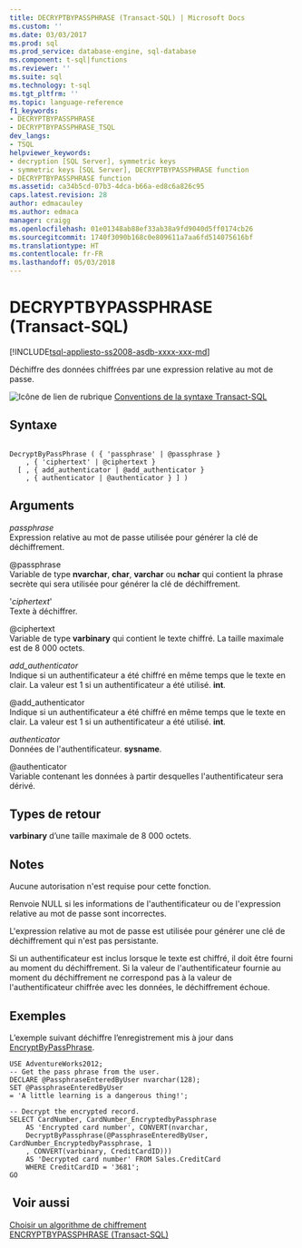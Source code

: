 ```yaml
---
title: DECRYPTBYPASSPHRASE (Transact-SQL) | Microsoft Docs
ms.custom: ''
ms.date: 03/03/2017
ms.prod: sql
ms.prod_service: database-engine, sql-database
ms.component: t-sql|functions
ms.reviewer: ''
ms.suite: sql
ms.technology: t-sql
ms.tgt_pltfrm: ''
ms.topic: language-reference
f1_keywords:
- DECRYPTBYPASSPHRASE
- DECRYPTBYPASSPHRASE_TSQL
dev_langs:
- TSQL
helpviewer_keywords:
- decryption [SQL Server], symmetric keys
- symmetric keys [SQL Server], DECRYPTBYPASSPHRASE function
- DECRYPTBYPASSPHRASE function
ms.assetid: ca34b5cd-07b3-4dca-b66a-ed8c6a826c95
caps.latest.revision: 28
author: edmacauley
ms.author: edmaca
manager: craigg
ms.openlocfilehash: 01e01348ab88ef33ab38a9fd9040d5ff0174cb26
ms.sourcegitcommit: 1740f3090b168c0e809611a7aa6fd514075616bf
ms.translationtype: HT
ms.contentlocale: fr-FR
ms.lasthandoff: 05/03/2018
---
```

# <a name="decryptbypassphrase-transact-sql"></a>DECRYPTBYPASSPHRASE (Transact-SQL)
[!INCLUDE[tsql-appliesto-ss2008-asdb-xxxx-xxx-md](../../includes/tsql-appliesto-ss2008-asdb-xxxx-xxx-md.md)]

  Déchiffre des données chiffrées par une expression relative au mot de passe.  
  
 ![Icône de lien de rubrique](../../database-engine/configure-windows/media/topic-link.gif "Icône lien de rubrique") [Conventions de la syntaxe Transact-SQL](../../t-sql/language-elements/transact-sql-syntax-conventions-transact-sql.md)  
  
## <a name="syntax"></a>Syntaxe  
  
```  
  
DecryptByPassPhrase ( { 'passphrase' | @passphrase }   
    , { 'ciphertext' | @ciphertext }  
  [ , { add_authenticator | @add_authenticator }  
    , { authenticator | @authenticator } ] )  
```  
  
## <a name="arguments"></a>Arguments  
 *passphrase*  
 Expression relative au mot de passe utilisée pour générer la clé de déchiffrement.  
  
 @passphrase  
 Variable de type **nvarchar**, **char**, **varchar** ou **nchar** qui contient la phrase secrète qui sera utilisée pour générer la clé de déchiffrement.  
  
 '*ciphertext*'  
 Texte à déchiffrer.  
  
 @ciphertext  
 Variable de type **varbinary** qui contient le texte chiffré. La taille maximale est de 8 000 octets.  
  
 *add_authenticator*  
 Indique si un authentificateur a été chiffré en même temps que le texte en clair. La valeur est 1 si un authentificateur a été utilisé. **int**.  
  
 @add_authenticator  
 Indique si un authentificateur a été chiffré en même temps que le texte en clair. La valeur est 1 si un authentificateur a été utilisé. **int**.  
  
 *authenticator*  
 Données de l'authentificateur. **sysname**.  
  
 @authenticator  
 Variable contenant les données à partir desquelles l'authentificateur sera dérivé.  
  
## <a name="return-types"></a>Types de retour  
 **varbinary** d’une taille maximale de 8 000 octets.  
  
## <a name="remarks"></a>Notes   
 Aucune autorisation n'est requise pour cette fonction.  
  
 Renvoie NULL si les informations de l'authentificateur ou de l'expression relative au mot de passe sont incorrectes.  
  
 L'expression relative au mot de passe est utilisée pour générer une clé de déchiffrement qui n'est pas persistante.  
  
 Si un authentificateur est inclus lorsque le texte est chiffré, il doit être fourni au moment du déchiffrement. Si la valeur de l'authentificateur fournie au moment du déchiffrement ne correspond pas à la valeur de l'authentificateur chiffrée avec les données, le déchiffrement échoue.  
  
## <a name="examples"></a>Exemples  
 L’exemple suivant déchiffre l’enregistrement mis à jour dans [EncryptByPassPhrase](../../t-sql/functions/encryptbypassphrase-transact-sql.md).  
  
```  
USE AdventureWorks2012;  
-- Get the pass phrase from the user.  
DECLARE @PassphraseEnteredByUser nvarchar(128);  
SET @PassphraseEnteredByUser   
= 'A little learning is a dangerous thing!';  
  
-- Decrypt the encrypted record.  
SELECT CardNumber, CardNumber_EncryptedbyPassphrase   
    AS 'Encrypted card number', CONVERT(nvarchar,  
    DecryptByPassphrase(@PassphraseEnteredByUser, CardNumber_EncryptedbyPassphrase, 1   
    , CONVERT(varbinary, CreditCardID)))  
    AS 'Decrypted card number' FROM Sales.CreditCard   
    WHERE CreditCardID = '3681';  
GO  
```  
  
## <a name="see-also"></a> Voir aussi  
 [Choisir un algorithme de chiffrement](../../relational-databases/security/encryption/choose-an-encryption-algorithm.md)   
 [ENCRYPTBYPASSPHRASE &#40;Transact-SQL&#41;](../../t-sql/functions/encryptbypassphrase-transact-sql.md)  
  
  
